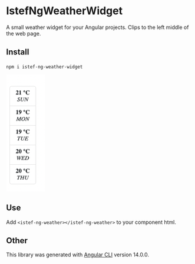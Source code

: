 # IstefNgWeatherWidget

A small weather widget for your Angular projects. Clips to the left middle of the web page.

## Install

`npm i istef-ng-weather-widget`

![](/src/assets/Screenshot.png)

## Use

Add `<istef-ng-weather></istef-ng-weather>` to your component html.

## Other

This library was generated with [Angular CLI](https://github.com/angular/angular-cli) version 14.0.0.

